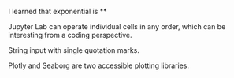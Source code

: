 I learned that exponential is **

Jupyter Lab can operate individual cells in any order, which can be interesting from a coding perspective.

String input with single quotation marks.

Plotly and Seaborg are two accessible plotting libraries.